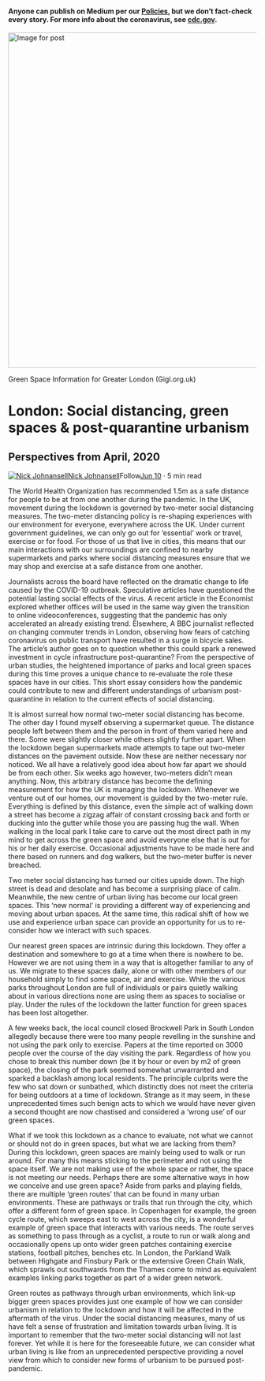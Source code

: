 #### Anyone can publish on Medium per our [Policies](https://help.medium.com/hc/en-us/categories/201931128-Policies-Safety?source=post_page-----a21d2dc2d2a0----------------------), but we don’t fact-check every story. For more info about the coronavirus, see [cdc.gov](https://www.cdc.gov/coronavirus/2019-nCoV?source=post_page-----a21d2dc2d2a0----------------------).

<img alt="Image for post" class="s t u ci ai" src="https://miro.medium.com/max/1936/1\*LamlX3UoDzigZdkByvUqvQ.jpeg" width="968" height="681" srcSet="https://miro.medium.com/max/552/1\*LamlX3UoDzigZdkByvUqvQ.jpeg 276w, https://miro.medium.com/max/1104/1\*LamlX3UoDzigZdkByvUqvQ.jpeg 552w, https://miro.medium.com/max/1280/1\*LamlX3UoDzigZdkByvUqvQ.jpeg 640w, https://miro.medium.com/max/1400/1\*LamlX3UoDzigZdkByvUqvQ.jpeg 700w" sizes="700px"/>

Green Space Information for Greater London (Gigl.org.uk)

London: Social distancing, green spaces & post-quarantine urbanism
==================================================================

Perspectives from April, 2020
-----------------------------

[![Nick Johnansell](https://miro.medium.com/fit/c/96/96/1*3k1gTaVSzvFSUSbyhU9BPQ.png)](https://medium.com/@nicholasjansell?source=post_page-----a21d2dc2d2a0----------------------)[Nick Johnansell](https://medium.com/@nicholasjansell?source=post_page-----a21d2dc2d2a0----------------------)Follow[Jun 10](https://medium.com/post-quarantine-urbanism/london-social-distancing-green-spaces-post-quarantine-urbanism-a21d2dc2d2a0?source=post_page-----a21d2dc2d2a0----------------------) · 5 min read

The World Health Organization has recommended 1.5m as a safe distance for people to be at from one another during the pandemic. In the UK, movement during the lockdown is governed by two-meter social distancing measures. The two-meter distancing policy is re-shaping experiences with our environment for everyone, everywhere across the UK. Under current government guidelines, we can only go out for ‘essential’ work or travel, exercise or for food. For those of us that live in cities, this means that our main interactions with our surroundings are confined to nearby supermarkets and parks where social distancing measures ensure that we may shop and exercise at a safe distance from one another.

Journalists across the board have reflected on the dramatic change to life caused by the COVID-19 outbreak. Speculative articles have questioned the potential lasting social effects of the virus. A recent article in the Economist explored whether offices will be used in the same way given the transition to online videoconferences, suggesting that the pandemic has only accelerated an already existing trend. Elsewhere, A BBC journalist reflected on changing commuter trends in London, observing how fears of catching coronavirus on public transport have resulted in a surge in bicycle sales. The article’s author goes on to question whether this could spark a renewed investment in cycle infrastructure post-quarantine? From the perspective of urban studies, the heightened importance of parks and local green spaces during this time proves a unique chance to re-evaluate the role these spaces have in our cities. This short essay considers how the pandemic could contribute to new and different understandings of urbanism post-quarantine in relation to the current effects of social distancing.

It is almost surreal how normal two-meter social distancing has become. The other day I found myself observing a supermarket queue. The distance people left between them and the person in front of them varied here and there. Some were slightly closer while others slightly further apart. When the lockdown began supermarkets made attempts to tape out two-meter distances on the pavement outside. Now these are neither necessary nor noticed. We all have a relatively good idea about how far apart we should be from each other. Six weeks ago however, two-meters didn’t mean anything. Now, this arbitrary distance has become the defining measurement for how the UK is managing the lockdown. Whenever we venture out of our homes, our movement is guided by the two-meter rule. Everything is defined by this distance, even the simple act of walking down a street has become a zigzag affair of constant crossing back and forth or ducking into the gutter while those you are passing hug the wall. When walking in the local park I take care to carve out the most direct path in my mind to get across the green space and avoid everyone else that is out for his or her daily exercise. Occasional adjustments have to be made here and there based on runners and dog walkers, but the two-meter buffer is never breached.

Two meter social distancing has turned our cities upside down. The high street is dead and desolate and has become a surprising place of calm. Meanwhile, the new centre of urban living has become our local green spaces. This ‘new normal’ is providing a different way of experiencing and moving about urban spaces. At the same time, this radical shift of how we use and experience urban space can provide an opportunity for us to re-consider how we interact with such spaces.

Our nearest green spaces are intrinsic during this lockdown. They offer a destination and somewhere to go at a time when there is nowhere to be. However we are not using them in a way that is altogether familiar to any of us. We migrate to these spaces daily, alone or with other members of our household simply to find some space, air and exercise. While the various parks throughout London are full of individuals or pairs quietly walking about in various directions none are using them as spaces to socialise or play. Under the rules of the lockdown the latter function for green spaces has been lost altogether.

A few weeks back, the local council closed Brockwell Park in South London allegedly because there were too many people revelling in the sunshine and not using the park only to exercise. Papers at the time reported on 3000 people over the course of the day visiting the park. Regardless of how you chose to break this number down (be it by hour or even by m2 of green space), the closing of the park seemed somewhat unwarranted and sparked a backlash among local residents. The principle culprits were the few who sat down or sunbathed, which distinctly does not meet the criteria for being outdoors at a time of lockdown. Strange as it may seem, in these unprecedented times such benign acts to which we would have never given a second thought are now chastised and considered a ‘wrong use’ of our green spaces.

What if we took this lockdown as a chance to evaluate, not what we cannot or should not do in green spaces, but what we are lacking from them? During this lockdown, green spaces are mainly being used to walk or run around. For many this means sticking to the perimeter and not using the space itself. We are not making use of the whole space or rather, the space is not meeting our needs. Perhaps there are some alternative ways in how we conceive and use green space? Aside from parks and playing fields, there are multiple ‘green routes’ that can be found in many urban environments. These are pathways or trails that run through the city, which offer a different form of green space. In Copenhagen for example, the green cycle route, which sweeps east to west across the city, is a wonderful example of green space that interacts with various needs. The route serves as something to pass through as a cyclist, a route to run or walk along and occasionally opens up onto wider green patches containing exercise stations, football pitches, benches etc. In London, the Parkland Walk between Highgate and Finsbury Park or the extensive Green Chain Walk, which sprawls out southwards from the Thames come to mind as equivalent examples linking parks together as part of a wider green network.

Green routes as pathways through urban environments, which link-up bigger green spaces provides just one example of how we can consider urbanism in relation to the lockdown and how it will be affected in the aftermath of the virus. Under the social distancing measures, many of us have felt a sense of frustration and limitation towards urban living. It is important to remember that the two-meter social distancing will not last forever. Yet while it is here for the foreseeable future, we can consider what urban living is like from an unprecedented perspective providing a novel view from which to consider new forms of urbanism to be pursued post-pandemic.